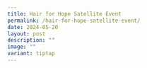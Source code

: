 ```yaml
---
title: Hair for Hope Satellite Event
permalink: /hair-for-hope-satellite-event/
date: 2024-05-20
layout: post
description: ""
image: ""
variant: tiptap
---
```


